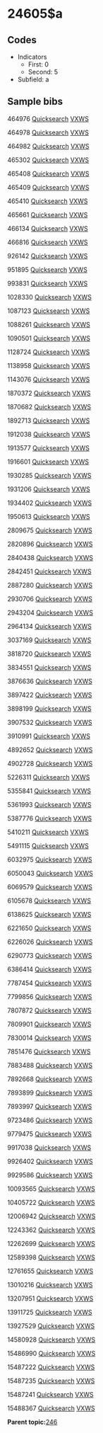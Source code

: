 # 24605$a

## Codes

-   Indicators
    -   First: 0
    -   Second: 5
-   Subfield: a

## Sample bibs

464976 [Quicksearch](https://search.library.yale.edu/catalog/464976) [VXWS](http://prodorbis.library.yale.edu:7014/vxws/GetHoldingsService?bibId=464976)

464978 [Quicksearch](https://search.library.yale.edu/catalog/464978) [VXWS](http://prodorbis.library.yale.edu:7014/vxws/GetHoldingsService?bibId=464978)

464982 [Quicksearch](https://search.library.yale.edu/catalog/464982) [VXWS](http://prodorbis.library.yale.edu:7014/vxws/GetHoldingsService?bibId=464982)

465302 [Quicksearch](https://search.library.yale.edu/catalog/465302) [VXWS](http://prodorbis.library.yale.edu:7014/vxws/GetHoldingsService?bibId=465302)

465408 [Quicksearch](https://search.library.yale.edu/catalog/465408) [VXWS](http://prodorbis.library.yale.edu:7014/vxws/GetHoldingsService?bibId=465408)

465409 [Quicksearch](https://search.library.yale.edu/catalog/465409) [VXWS](http://prodorbis.library.yale.edu:7014/vxws/GetHoldingsService?bibId=465409)

465410 [Quicksearch](https://search.library.yale.edu/catalog/465410) [VXWS](http://prodorbis.library.yale.edu:7014/vxws/GetHoldingsService?bibId=465410)

465661 [Quicksearch](https://search.library.yale.edu/catalog/465661) [VXWS](http://prodorbis.library.yale.edu:7014/vxws/GetHoldingsService?bibId=465661)

466134 [Quicksearch](https://search.library.yale.edu/catalog/466134) [VXWS](http://prodorbis.library.yale.edu:7014/vxws/GetHoldingsService?bibId=466134)

466816 [Quicksearch](https://search.library.yale.edu/catalog/466816) [VXWS](http://prodorbis.library.yale.edu:7014/vxws/GetHoldingsService?bibId=466816)

926142 [Quicksearch](https://search.library.yale.edu/catalog/926142) [VXWS](http://prodorbis.library.yale.edu:7014/vxws/GetHoldingsService?bibId=926142)

951895 [Quicksearch](https://search.library.yale.edu/catalog/951895) [VXWS](http://prodorbis.library.yale.edu:7014/vxws/GetHoldingsService?bibId=951895)

993831 [Quicksearch](https://search.library.yale.edu/catalog/993831) [VXWS](http://prodorbis.library.yale.edu:7014/vxws/GetHoldingsService?bibId=993831)

1028330 [Quicksearch](https://search.library.yale.edu/catalog/1028330) [VXWS](http://prodorbis.library.yale.edu:7014/vxws/GetHoldingsService?bibId=1028330)

1087123 [Quicksearch](https://search.library.yale.edu/catalog/1087123) [VXWS](http://prodorbis.library.yale.edu:7014/vxws/GetHoldingsService?bibId=1087123)

1088261 [Quicksearch](https://search.library.yale.edu/catalog/1088261) [VXWS](http://prodorbis.library.yale.edu:7014/vxws/GetHoldingsService?bibId=1088261)

1090501 [Quicksearch](https://search.library.yale.edu/catalog/1090501) [VXWS](http://prodorbis.library.yale.edu:7014/vxws/GetHoldingsService?bibId=1090501)

1128724 [Quicksearch](https://search.library.yale.edu/catalog/1128724) [VXWS](http://prodorbis.library.yale.edu:7014/vxws/GetHoldingsService?bibId=1128724)

1138958 [Quicksearch](https://search.library.yale.edu/catalog/1138958) [VXWS](http://prodorbis.library.yale.edu:7014/vxws/GetHoldingsService?bibId=1138958)

1143076 [Quicksearch](https://search.library.yale.edu/catalog/1143076) [VXWS](http://prodorbis.library.yale.edu:7014/vxws/GetHoldingsService?bibId=1143076)

1870372 [Quicksearch](https://search.library.yale.edu/catalog/1870372) [VXWS](http://prodorbis.library.yale.edu:7014/vxws/GetHoldingsService?bibId=1870372)

1870682 [Quicksearch](https://search.library.yale.edu/catalog/1870682) [VXWS](http://prodorbis.library.yale.edu:7014/vxws/GetHoldingsService?bibId=1870682)

1892713 [Quicksearch](https://search.library.yale.edu/catalog/1892713) [VXWS](http://prodorbis.library.yale.edu:7014/vxws/GetHoldingsService?bibId=1892713)

1912038 [Quicksearch](https://search.library.yale.edu/catalog/1912038) [VXWS](http://prodorbis.library.yale.edu:7014/vxws/GetHoldingsService?bibId=1912038)

1913577 [Quicksearch](https://search.library.yale.edu/catalog/1913577) [VXWS](http://prodorbis.library.yale.edu:7014/vxws/GetHoldingsService?bibId=1913577)

1916601 [Quicksearch](https://search.library.yale.edu/catalog/1916601) [VXWS](http://prodorbis.library.yale.edu:7014/vxws/GetHoldingsService?bibId=1916601)

1930285 [Quicksearch](https://search.library.yale.edu/catalog/1930285) [VXWS](http://prodorbis.library.yale.edu:7014/vxws/GetHoldingsService?bibId=1930285)

1931206 [Quicksearch](https://search.library.yale.edu/catalog/1931206) [VXWS](http://prodorbis.library.yale.edu:7014/vxws/GetHoldingsService?bibId=1931206)

1934402 [Quicksearch](https://search.library.yale.edu/catalog/1934402) [VXWS](http://prodorbis.library.yale.edu:7014/vxws/GetHoldingsService?bibId=1934402)

1950613 [Quicksearch](https://search.library.yale.edu/catalog/1950613) [VXWS](http://prodorbis.library.yale.edu:7014/vxws/GetHoldingsService?bibId=1950613)

2809675 [Quicksearch](https://search.library.yale.edu/catalog/2809675) [VXWS](http://prodorbis.library.yale.edu:7014/vxws/GetHoldingsService?bibId=2809675)

2820896 [Quicksearch](https://search.library.yale.edu/catalog/2820896) [VXWS](http://prodorbis.library.yale.edu:7014/vxws/GetHoldingsService?bibId=2820896)

2840438 [Quicksearch](https://search.library.yale.edu/catalog/2840438) [VXWS](http://prodorbis.library.yale.edu:7014/vxws/GetHoldingsService?bibId=2840438)

2842451 [Quicksearch](https://search.library.yale.edu/catalog/2842451) [VXWS](http://prodorbis.library.yale.edu:7014/vxws/GetHoldingsService?bibId=2842451)

2887280 [Quicksearch](https://search.library.yale.edu/catalog/2887280) [VXWS](http://prodorbis.library.yale.edu:7014/vxws/GetHoldingsService?bibId=2887280)

2930706 [Quicksearch](https://search.library.yale.edu/catalog/2930706) [VXWS](http://prodorbis.library.yale.edu:7014/vxws/GetHoldingsService?bibId=2930706)

2943204 [Quicksearch](https://search.library.yale.edu/catalog/2943204) [VXWS](http://prodorbis.library.yale.edu:7014/vxws/GetHoldingsService?bibId=2943204)

2964134 [Quicksearch](https://search.library.yale.edu/catalog/2964134) [VXWS](http://prodorbis.library.yale.edu:7014/vxws/GetHoldingsService?bibId=2964134)

3037169 [Quicksearch](https://search.library.yale.edu/catalog/3037169) [VXWS](http://prodorbis.library.yale.edu:7014/vxws/GetHoldingsService?bibId=3037169)

3818720 [Quicksearch](https://search.library.yale.edu/catalog/3818720) [VXWS](http://prodorbis.library.yale.edu:7014/vxws/GetHoldingsService?bibId=3818720)

3834551 [Quicksearch](https://search.library.yale.edu/catalog/3834551) [VXWS](http://prodorbis.library.yale.edu:7014/vxws/GetHoldingsService?bibId=3834551)

3876636 [Quicksearch](https://search.library.yale.edu/catalog/3876636) [VXWS](http://prodorbis.library.yale.edu:7014/vxws/GetHoldingsService?bibId=3876636)

3897422 [Quicksearch](https://search.library.yale.edu/catalog/3897422) [VXWS](http://prodorbis.library.yale.edu:7014/vxws/GetHoldingsService?bibId=3897422)

3898199 [Quicksearch](https://search.library.yale.edu/catalog/3898199) [VXWS](http://prodorbis.library.yale.edu:7014/vxws/GetHoldingsService?bibId=3898199)

3907532 [Quicksearch](https://search.library.yale.edu/catalog/3907532) [VXWS](http://prodorbis.library.yale.edu:7014/vxws/GetHoldingsService?bibId=3907532)

3910991 [Quicksearch](https://search.library.yale.edu/catalog/3910991) [VXWS](http://prodorbis.library.yale.edu:7014/vxws/GetHoldingsService?bibId=3910991)

4892652 [Quicksearch](https://search.library.yale.edu/catalog/4892652) [VXWS](http://prodorbis.library.yale.edu:7014/vxws/GetHoldingsService?bibId=4892652)

4902728 [Quicksearch](https://search.library.yale.edu/catalog/4902728) [VXWS](http://prodorbis.library.yale.edu:7014/vxws/GetHoldingsService?bibId=4902728)

5226311 [Quicksearch](https://search.library.yale.edu/catalog/5226311) [VXWS](http://prodorbis.library.yale.edu:7014/vxws/GetHoldingsService?bibId=5226311)

5355841 [Quicksearch](https://search.library.yale.edu/catalog/5355841) [VXWS](http://prodorbis.library.yale.edu:7014/vxws/GetHoldingsService?bibId=5355841)

5361993 [Quicksearch](https://search.library.yale.edu/catalog/5361993) [VXWS](http://prodorbis.library.yale.edu:7014/vxws/GetHoldingsService?bibId=5361993)

5387776 [Quicksearch](https://search.library.yale.edu/catalog/5387776) [VXWS](http://prodorbis.library.yale.edu:7014/vxws/GetHoldingsService?bibId=5387776)

5410211 [Quicksearch](https://search.library.yale.edu/catalog/5410211) [VXWS](http://prodorbis.library.yale.edu:7014/vxws/GetHoldingsService?bibId=5410211)

5491115 [Quicksearch](https://search.library.yale.edu/catalog/5491115) [VXWS](http://prodorbis.library.yale.edu:7014/vxws/GetHoldingsService?bibId=5491115)

6032975 [Quicksearch](https://search.library.yale.edu/catalog/6032975) [VXWS](http://prodorbis.library.yale.edu:7014/vxws/GetHoldingsService?bibId=6032975)

6050043 [Quicksearch](https://search.library.yale.edu/catalog/6050043) [VXWS](http://prodorbis.library.yale.edu:7014/vxws/GetHoldingsService?bibId=6050043)

6069579 [Quicksearch](https://search.library.yale.edu/catalog/6069579) [VXWS](http://prodorbis.library.yale.edu:7014/vxws/GetHoldingsService?bibId=6069579)

6105678 [Quicksearch](https://search.library.yale.edu/catalog/6105678) [VXWS](http://prodorbis.library.yale.edu:7014/vxws/GetHoldingsService?bibId=6105678)

6138625 [Quicksearch](https://search.library.yale.edu/catalog/6138625) [VXWS](http://prodorbis.library.yale.edu:7014/vxws/GetHoldingsService?bibId=6138625)

6221650 [Quicksearch](https://search.library.yale.edu/catalog/6221650) [VXWS](http://prodorbis.library.yale.edu:7014/vxws/GetHoldingsService?bibId=6221650)

6226026 [Quicksearch](https://search.library.yale.edu/catalog/6226026) [VXWS](http://prodorbis.library.yale.edu:7014/vxws/GetHoldingsService?bibId=6226026)

6290773 [Quicksearch](https://search.library.yale.edu/catalog/6290773) [VXWS](http://prodorbis.library.yale.edu:7014/vxws/GetHoldingsService?bibId=6290773)

6386414 [Quicksearch](https://search.library.yale.edu/catalog/6386414) [VXWS](http://prodorbis.library.yale.edu:7014/vxws/GetHoldingsService?bibId=6386414)

7787454 [Quicksearch](https://search.library.yale.edu/catalog/7787454) [VXWS](http://prodorbis.library.yale.edu:7014/vxws/GetHoldingsService?bibId=7787454)

7799856 [Quicksearch](https://search.library.yale.edu/catalog/7799856) [VXWS](http://prodorbis.library.yale.edu:7014/vxws/GetHoldingsService?bibId=7799856)

7807872 [Quicksearch](https://search.library.yale.edu/catalog/7807872) [VXWS](http://prodorbis.library.yale.edu:7014/vxws/GetHoldingsService?bibId=7807872)

7809901 [Quicksearch](https://search.library.yale.edu/catalog/7809901) [VXWS](http://prodorbis.library.yale.edu:7014/vxws/GetHoldingsService?bibId=7809901)

7830014 [Quicksearch](https://search.library.yale.edu/catalog/7830014) [VXWS](http://prodorbis.library.yale.edu:7014/vxws/GetHoldingsService?bibId=7830014)

7851476 [Quicksearch](https://search.library.yale.edu/catalog/7851476) [VXWS](http://prodorbis.library.yale.edu:7014/vxws/GetHoldingsService?bibId=7851476)

7883488 [Quicksearch](https://search.library.yale.edu/catalog/7883488) [VXWS](http://prodorbis.library.yale.edu:7014/vxws/GetHoldingsService?bibId=7883488)

7892668 [Quicksearch](https://search.library.yale.edu/catalog/7892668) [VXWS](http://prodorbis.library.yale.edu:7014/vxws/GetHoldingsService?bibId=7892668)

7893899 [Quicksearch](https://search.library.yale.edu/catalog/7893899) [VXWS](http://prodorbis.library.yale.edu:7014/vxws/GetHoldingsService?bibId=7893899)

7893997 [Quicksearch](https://search.library.yale.edu/catalog/7893997) [VXWS](http://prodorbis.library.yale.edu:7014/vxws/GetHoldingsService?bibId=7893997)

9723486 [Quicksearch](https://search.library.yale.edu/catalog/9723486) [VXWS](http://prodorbis.library.yale.edu:7014/vxws/GetHoldingsService?bibId=9723486)

9779475 [Quicksearch](https://search.library.yale.edu/catalog/9779475) [VXWS](http://prodorbis.library.yale.edu:7014/vxws/GetHoldingsService?bibId=9779475)

9917038 [Quicksearch](https://search.library.yale.edu/catalog/9917038) [VXWS](http://prodorbis.library.yale.edu:7014/vxws/GetHoldingsService?bibId=9917038)

9926402 [Quicksearch](https://search.library.yale.edu/catalog/9926402) [VXWS](http://prodorbis.library.yale.edu:7014/vxws/GetHoldingsService?bibId=9926402)

9929586 [Quicksearch](https://search.library.yale.edu/catalog/9929586) [VXWS](http://prodorbis.library.yale.edu:7014/vxws/GetHoldingsService?bibId=9929586)

10093565 [Quicksearch](https://search.library.yale.edu/catalog/10093565) [VXWS](http://prodorbis.library.yale.edu:7014/vxws/GetHoldingsService?bibId=10093565)

10405722 [Quicksearch](https://search.library.yale.edu/catalog/10405722) [VXWS](http://prodorbis.library.yale.edu:7014/vxws/GetHoldingsService?bibId=10405722)

12006942 [Quicksearch](https://search.library.yale.edu/catalog/12006942) [VXWS](http://prodorbis.library.yale.edu:7014/vxws/GetHoldingsService?bibId=12006942)

12243362 [Quicksearch](https://search.library.yale.edu/catalog/12243362) [VXWS](http://prodorbis.library.yale.edu:7014/vxws/GetHoldingsService?bibId=12243362)

12262699 [Quicksearch](https://search.library.yale.edu/catalog/12262699) [VXWS](http://prodorbis.library.yale.edu:7014/vxws/GetHoldingsService?bibId=12262699)

12589398 [Quicksearch](https://search.library.yale.edu/catalog/12589398) [VXWS](http://prodorbis.library.yale.edu:7014/vxws/GetHoldingsService?bibId=12589398)

12761655 [Quicksearch](https://search.library.yale.edu/catalog/12761655) [VXWS](http://prodorbis.library.yale.edu:7014/vxws/GetHoldingsService?bibId=12761655)

13010216 [Quicksearch](https://search.library.yale.edu/catalog/13010216) [VXWS](http://prodorbis.library.yale.edu:7014/vxws/GetHoldingsService?bibId=13010216)

13207951 [Quicksearch](https://search.library.yale.edu/catalog/13207951) [VXWS](http://prodorbis.library.yale.edu:7014/vxws/GetHoldingsService?bibId=13207951)

13911725 [Quicksearch](https://search.library.yale.edu/catalog/13911725) [VXWS](http://prodorbis.library.yale.edu:7014/vxws/GetHoldingsService?bibId=13911725)

13927529 [Quicksearch](https://search.library.yale.edu/catalog/13927529) [VXWS](http://prodorbis.library.yale.edu:7014/vxws/GetHoldingsService?bibId=13927529)

14580928 [Quicksearch](https://search.library.yale.edu/catalog/14580928) [VXWS](http://prodorbis.library.yale.edu:7014/vxws/GetHoldingsService?bibId=14580928)

15486990 [Quicksearch](https://search.library.yale.edu/catalog/15486990) [VXWS](http://prodorbis.library.yale.edu:7014/vxws/GetHoldingsService?bibId=15486990)

15487222 [Quicksearch](https://search.library.yale.edu/catalog/15487222) [VXWS](http://prodorbis.library.yale.edu:7014/vxws/GetHoldingsService?bibId=15487222)

15487235 [Quicksearch](https://search.library.yale.edu/catalog/15487235) [VXWS](http://prodorbis.library.yale.edu:7014/vxws/GetHoldingsService?bibId=15487235)

15487241 [Quicksearch](https://search.library.yale.edu/catalog/15487241) [VXWS](http://prodorbis.library.yale.edu:7014/vxws/GetHoldingsService?bibId=15487241)

15488367 [Quicksearch](https://search.library.yale.edu/catalog/15488367) [VXWS](http://prodorbis.library.yale.edu:7014/vxws/GetHoldingsService?bibId=15488367)

**Parent topic:**[246](../../tags/246/246.md)

